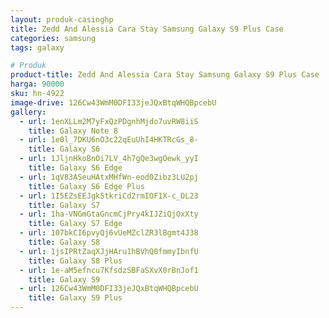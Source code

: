 ```yaml
---
layout: produk-casinghp
title: Zedd And Alessia Cara Stay Samsung Galaxy S9 Plus Case
categories: samsung
tags: galaxy

# Produk
product-title: Zedd And Alessia Cara Stay Samsung Galaxy S9 Plus Case
harga: 90000
sku: hn-4922
image-drive: 126Cw43WmM0DFI33jeJQxBtqWHQBpcebU
gallery:
  - url: 1enXLLm2M7yFxQzPDgnhMjdo7uvRW8iiS
    title: Galaxy Note 8
  - url: 1e0l_7DKU6nO3c22qEuUhI4HKTRcGs_8-
    title: Galaxy S6
  - url: 1JljnHkoBnOi7LV_4h7gQe3wgOewk_yyI
    title: Galaxy S6 Edge
  - url: 1qV83ASeuHAtxMHfWn-eod0Zibz3LU2pj
    title: Galaxy S6 Edge Plus
  - url: 1I5EZsEEJgk5tkriCd2rmIOF1X-c_DL23
    title: Galaxy S7
  - url: 1ha-VNGmGtaGncmCjPry4kIJZiQjOxXty
    title: Galaxy S7 Edge
  - url: 107bkCI6pvyQj6vUeMZclZR3lBgmt4J38
    title: Galaxy S8
  - url: 1jsIPRtZaqXJjHAru1hBVhQ0fmmyIbnfU
    title: Galaxy S8 Plus
  - url: 1e-aM5efncu7KfsdzSBFaSXvX0rBnJof1
    title: Galaxy S9
  - url: 126Cw43WmM0DFI33jeJQxBtqWHQBpcebU
    title: Galaxy S9 Plus
---
```


